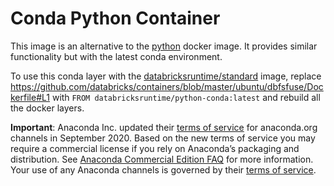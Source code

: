 # Conda Python Container

This image is an alternative to the [python](https://github.com/databricks/containers/tree/master/ubuntu/python) docker image. It provides similar functionality but with the latest conda environment.

To use this conda layer with the [databricksruntime/standard](https://github.com/databricks/containers/tree/master/ubuntu/standard) image, replace https://github.com/databricks/containers/blob/master/ubuntu/dbfsfuse/Dockerfile#L1 with `FROM databricksruntime/python-conda:latest` and rebuild all the docker layers.

**Important**:
Anaconda Inc. updated their [terms of service](https://www.anaconda.com/terms-of-service) for anaconda.org channels in September 2020. Based on the new terms of service you may require a commercial license if you rely on Anaconda’s packaging and distribution. See [Anaconda Commercial Edition FAQ](https://www.anaconda.com/blog/anaconda-commercial-edition-faq) for more information. Your use of any Anaconda channels is governed by their [terms of service](https://www.anaconda.com/terms-of-service).

<!-- TODO: Once the python default image is updated to use virtualenv, update this readme to indicate that it won't support notebook-scoped libraries in runtimes 9.0+. Use the standard image if you wish to do so --!>

